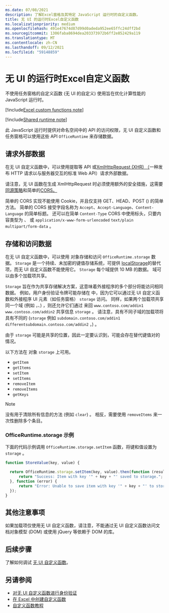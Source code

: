 ```yaml
---
ms.date: 07/08/2021
description: 了解Excel窗格及其特定 JavaScript 运行时的自定义函数。
title: 无 UI 的运行时Excel自定义函数
ms.localizationpriority: medium
ms.openlocfilehash: 491e47674d87d99d0adeda952ee65ffc24dff2bd
ms.sourcegitcommit: 1306faba8694dea203373972b6ff2e852429a119
ms.translationtype: MT
ms.contentlocale: zh-CN
ms.lasthandoff: 09/12/2021
ms.locfileid: "59148859"
---
```

# <a name="runtime-for-ui-less-excel-custom-functions"></a>无 UI 的运行时Excel自定义函数

不使用任务窗格的自定义函数 (无 UI 的自定义) 使用旨在优化计算性能的 JavaScript 运行时。

[!include[Excel custom functions note](../includes/excel-custom-functions-note.md)]

[!include[Shared runtime note](../includes/shared-runtime-note.md)]

此 JavaScript 运行时提供对命名空间中的 API 的访问权限，无 UI 自定义函数和任务窗格可以使用这些 API `OfficeRuntime` 来存储数据。

## <a name="request-external-data"></a>请求外部数据

在无 UI 自定义函数中，可以使用提取等 API 或[XmlHttpRequest (XHR) （](https://developer.mozilla.org/docs/Web/API/XMLHttpRequest)一种发布 HTTP 请求以与服务器交互的标准 Web API）请求外部数据。 [](https://developer.mozilla.org/docs/Web/API/Fetch_API)

请注意，无 UI 函数在生成 XmlHttpRequest 时必须使用额外的安全措施，这需要[同源策略](https://developer.mozilla.org/docs/Web/Security/Same-origin_policy)和简单的[CORS。](https://www.w3.org/TR/cors/)

简单的 CORS 实现不能使用 Cookie，并且仅支持 GET、HEAD、POST () 的简单方法。 简单的 CORS 接受字段名称为 `Accept`、`Accept-Language`、`Content-Language` 的简单标题。 还可以在简单 `Content-Type` CORS 中使用标头，只要内容类型为 、 或 `application/x-www-form-urlencoded` `text/plain` `multipart/form-data` 。

## <a name="store-and-access-data"></a>存储和访问数据

在无 UI 自定义函数中，可以使用 对象存储和访问 `OfficeRuntime.storage` 数据。 `Storage` 是一个持续、未加密的键值存储系统，可提供 [localStorage](https://developer.mozilla.org/docs/Web/API/Window/localStorage)的替代项，而无 UI 自定义函数不能使用它。 `Storage` 每个域提供 10 MB 的数据。 域可以由多个加载项共享。

`Storage` 旨在作为共享存储解决方案，这意味着外接程序的多个部分将能访问相同数据。 例如，用户身份验证令牌可能存储在 中，因为它可以通过无 UI 自定义函数和外接程序 UI 元素（如任务窗格） `storage` 访问。 同样，如果两个加载项共享同一个域 (例如 ，、) ，则还允许它们通过 来回 `www.contoso.com/addin1` `www.contoso.com/addin2` 共享信息 `storage` 。 请注意，具有不同子域的加载项将具有不同的 (`storage` 例如 `subdomain.contoso.com/addin1` `differentsubdomain.contoso.com/addin2` ，) 。

由于 `storage` 可能是共享的位置，因此一定要认识到，可能会存在替代键值对的情况。

以下方法在 对象 `storage` 上可用。

- `getItem`
- `getItems`
- `setItem`
- `setItems`
- `removeItem`
- `removeItems`
- `getKeys`

> [!NOTE]
> 没有用于清除所有信息的方法 (例如 `clear`) 。 相反，需要使用 `removeItems` 来一次性删除多个条目。

### <a name="officeruntimestorage-example"></a>OfficeRuntime.storage 示例

下面的代码示例调用 `OfficeRuntime.storage.setItem` 函数，将键和值设置为 `storage` 。

```js
function StoreValue(key, value) {

  return OfficeRuntime.storage.setItem(key, value).then(function (result) {
      return "Success: Item with key '" + key + "' saved to storage.";
  }, function (error) {
      return "Error: Unable to save item with key '" + key + "' to storage. " + error;
  });
}
```

## <a name="additional-considerations"></a>其他注意事项

如果加载项仅使用无 UI 自定义函数，请注意，不能通过无 UI 自定义函数访问文档对象模型 (DOM) 或使用 jQuery 等依赖于 DOM 的库。

## <a name="next-steps"></a>后续步骤

了解如何调试 [无 UI 自定义函数](custom-functions-debugging.md)。

## <a name="see-also"></a>另请参阅

* [对无 UI 自定义函数进行身份验证](custom-functions-authentication.md)
* [在 Excel 中创建自定义函数](custom-functions-overview.md)
* [自定义函数教程](../tutorials/excel-tutorial-create-custom-functions.md)
